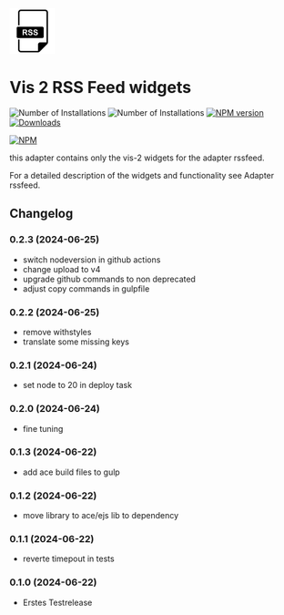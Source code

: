 ![Logo](admin/vis-2-widgets-rssfeed.png)

# Vis 2 RSS Feed widgets

![Number of Installations](http://iobroker.live/badges/vis-2-widgets-rssfeed-installed.svg) ![Number of Installations](http://iobroker.live/badges/vis-2-widgets-rssfeed-stable.svg) [![NPM version](http://img.shields.io/npm/v/iobroker.vis-2-widgets-rssfeed.svg)](https://www.npmjs.com/package/iobroker.vis-2-widgets-rssfeed)
[![Downloads](https://img.shields.io/npm/dm/iobroker.vis-2-widgets-rssfeed.svg)](https://www.npmjs.com/package/iobroker.vis-2-widgets-rssfeed)

[![NPM](https://nodei.co/npm/iobroker.vis-2-widgets-rssfeed.png?downloads=true)](https://nodei.co/npm/iobroker.vis-2-widgets-rssfeed/)

this adapter contains only the vis-2 widgets for the adapter rssfeed.

For a detailed description of the widgets and functionality  see Adapter rssfeed.

## Changelog
<!--
	Placeholder for next versions:
	### __WORK IN PROGRESS__
-->
### 0.2.3 (2024-06-25)

- switch nodeversion in github actions
- change upload to v4
- upgrade github commands to non deprecated
- adjust copy commands in gulpfile

### 0.2.2 (2024-06-25)

- remove withstyles
- translate some missing keys

### 0.2.1 (2024-06-24)

- set node to 20 in deploy task

### 0.2.0 (2024-06-24)

- fine tuning

### 0.1.3 (2024-06-22)

- add ace build files to gulp

### 0.1.2 (2024-06-22)

- move library to ace/ejs lib to dependency

### 0.1.1 (2024-06-22)

- reverte timepout in tests

### 0.1.0 (2024-06-22)

- Erstes Testrelease
